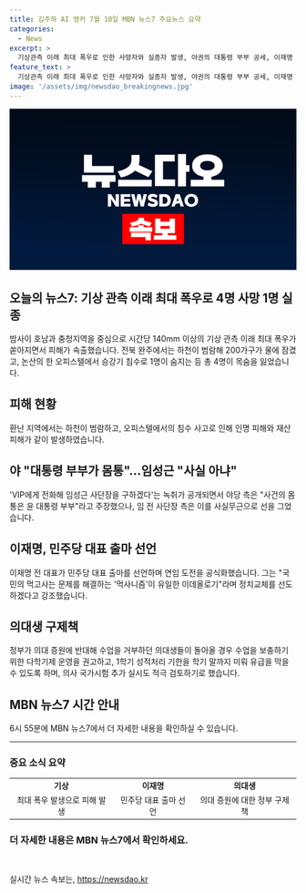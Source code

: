 ```yaml
---
title: 김주하 AI 앵커 7월 10일 MBN 뉴스7 주요뉴스 요약
categories:
  - News
excerpt: >
  기상관측 이래 최대 폭우로 인한 사망자와 실종자 발생, 야권의 대통령 부부 공세, 이재명 더불어민주당 대표 출마 선언, 의대생 구제책 등 다양한 뉴스 속에서 김주하 앵커의 실황 보도를 통해 뉴스7이 우리에게 전할 다양한 소식을 함께 살펴봅니다.
feature_text: >
  기상관측 이래 최대 폭우로 인한 사망자와 실종자 발생, 야권의 대통령 부부 공세, 이재명 더불어민주당 대표 출마 선언, 의대생 구제책 등 다양한 뉴스 속에서 김주하 앵커의 실황 보도를 통해 뉴스7이 우리에게 전할 다양한 소식을 함께 살펴봅니다.
image: '/assets/img/newsdao_breakingnews.jpg'
---
```


<p><img src="/assets/img/newsdao_breakingnews.jpg" alt="ontimetimes 속보" /></p>

<h2>오늘의 뉴스7: 기상 관측 이래 최대 폭우로 4명 사망 1명 실종</h2>

<p data-ke-size="size16">밤사이 호남과 충청지역을 중심으로 시간당 140mm 이상의 기상 관측 이래 최대 폭우가 쏟아지면서 피해가 속출했습니다. 전북 완주에서는 하천이 범람해 200가구가 물에 잠겼고, 논산의 한 오피스텔에서 승강기 침수로 1명이 숨지는 등 총 4명이 목숨을 잃었습니다.</p>

<h2 data-ke-size="size26">피해 현황</h2>

<p data-ke-size="size16">환난 지역에서는 하천이 범람하고, 오피스텔에서의 침수 사고로 인해 인명 피해와 재산 피해가 같이 발생하였습니다.</p>

<h2 data-ke-size="size26">야 "대통령 부부가 몸통"…임성근 "사실 아냐"</h2>

<p data-ke-size="size16">'VIP에게 전화해 임성근 사단장을 구하겠다'는 녹취가 공개되면서 야당 측은 "사건의 몸통은 윤 대통령 부부"라고 주장했으나, 임 전 사단장 측은 이를 사실무근으로 선을 그었습니다.</p>

<h2 data-ke-size="size26">이재명, 민주당 대표 출마 선언</h2>

<p data-ke-size="size16">이재명 전 대표가 민주당 대표 출마를 선언하며 연임 도전을 공식화했습니다. 그는 "국민의 먹고사는 문제를 해결하는 '먹사니즘'이 유일한 이데올로기"라며 정치교체를 선도하겠다고 강조했습니다.</p>

<h2 data-ke-size="size26">의대생 구제책</h2>

<p data-ke-size="size16">정부가 의대 증원에 반대해 수업을 거부하던 의대생들이 돌아올 경우 수업을 보충하기 위한 다학기제 운영을 권고하고, 1학기 성적처리 기한을 학기 말까지 미뤄 유급을 막을 수 있도록 하며, 의사 국가시험 추가 실시도 적극 검토하기로 했습니다.</p>

<h2 data-ke-size="size26">MBN 뉴스7 시간 안내</h2>

<p data-ke-size="size16">6시 55분에 MBN 뉴스7에서 더 자세한 내용을 확인하실 수 있습니다.</p>

<hr>

<h3>중요 소식 요약</h3>

<table>
  <tr>
    <td style="text-align: center; height: 17px;"><b>기상</b></td>
    <td style="text-align: center; height: 17px;"><b>이재명</b></td>
    <td style="text-align: center; height: 17px;"><b>의대생</b></td>
  </tr>
  <tr>
    <td style="text-align: center; height: 17px;">최대 폭우 발생으로 피해 발생</td>
    <td style="text-align: center; height: 17px;">민주당 대표 출마 선언</td>
    <td style="text-align: center; height: 17px;">의대 증원에 대한 정부 구제책</td>
  </tr>
</table>

<h3>더 자세한 내용은 MBN 뉴스7에서 확인하세요.</h3>

<p data-ke-size="size16">&nbsp;</p>
실시간 뉴스 속보는, <a href="https://newsdao.kr" rel="dofollow">https://newsdao.kr</a>


